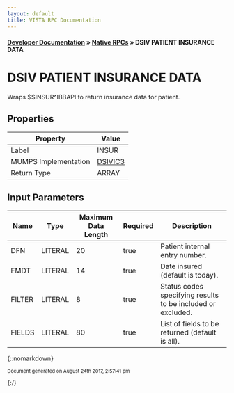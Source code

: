 ```yaml
---
layout: default
title: VISTA RPC Documentation
---
```


#### [Developer Documentation](../index) &#187; [Native RPCs](TableOfContents) &#187; DSIV PATIENT INSURANCE DATA<br/>
# DSIV PATIENT INSURANCE DATA

Wraps $$INSUR^IBBAPI to return insurance data for patient.

## Properties

Property | Value
--- | ---
Label | INSUR
MUMPS Implementation | [DSIVIC3](http://code.osehra.org/dox/Routine_DSIVIC3_source.html)
Return Type | ARRAY


## Input Parameters

Name | Type | Maximum Data Length | Required | Description
--- | --- | --- | --- | ---
DFN | LITERAL | 20 | true | Patient internal entry number.
FMDT | LITERAL | 14 | true | Date insured (default is today).
FILTER | LITERAL | 8 | true | Status codes specifying results to be included or excluded.
FIELDS | LITERAL | 80 | true | List of fields to be returned (default is all).



{::nomarkdown} <br/><p style="font-size: 11px">Document generated on August 24th 2017, 2:57:41 pm</p>{:/}